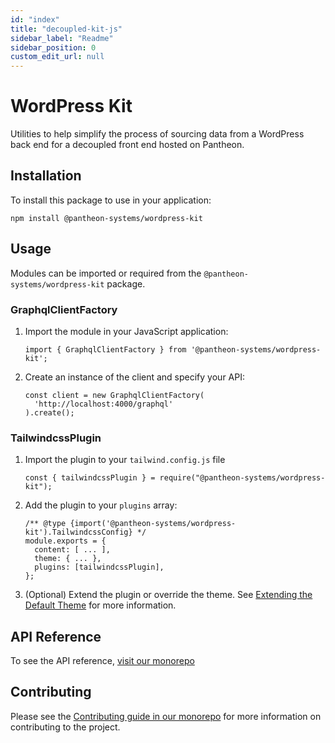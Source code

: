 ```yaml
---
id: "index"
title: "decoupled-kit-js"
sidebar_label: "Readme"
sidebar_position: 0
custom_edit_url: null
---
```


# WordPress Kit

Utilities to help simplify the process of sourcing data from a WordPress back
end for a decoupled front end hosted on Pantheon.

## Installation

To install this package to use in your application:

`npm install @pantheon-systems/wordpress-kit`

## Usage

Modules can be imported or required from the `@pantheon-systems/wordpress-kit`
package.

### GraphqlClientFactory

1. Import the module in your JavaScript application:
   ```
   import { GraphqlClientFactory } from '@pantheon-systems/wordpress-kit';
   ```
2. Create an instance of the client and specify your API:
   ```
   const client = new GraphqlClientFactory(
     'http://localhost:4000/graphql'
   ).create();
   ```

### TailwindcssPlugin

1.  Import the plugin to your `tailwind.config.js` file
    ```
    const { tailwindcssPlugin } = require("@pantheon-systems/wordpress-kit");
    ```
1.  Add the plugin to your `plugins` array:
    ```
    /** @type {import('@pantheon-systems/wordpress-kit').TailwindcssConfig} */
    module.exports = {
      content: [ ... ],
      theme: { ... },
      plugins: [tailwindcssPlugin],
    };
    ```
1.  (Optional) Extend the plugin or override the theme. See
    [Extending the Default Theme](https://tailwindcss.com/docs/theme#extending-the-default-theme)
    for more information.

## API Reference

To see the API reference,
[visit our monorepo](https://github.com/pantheon-systems/decoupled-kit-js/blob/canary/web/docs/Packages/wordpress-kit/modules.md)

## Contributing

Please see the
[Contributing guide in our monorepo](https://github.com/pantheon-systems/decoupled-kit-js/blob/canary/CONTRIBUTING.md)
for more information on contributing to the project.
